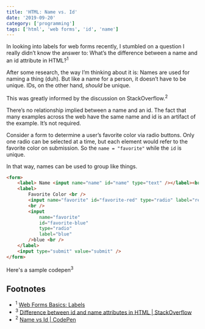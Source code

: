 ```yaml
---
title: 'HTML: Name vs. Id'
date: '2019-09-20'
category: ['programming']
tags: ['html', 'web forms', 'id', 'name']
---
```


In looking into labels for web forms recently, I stumbled on a question I really didn’t know the answer to: What’s the difference between a name and an id attribute in HTML?<sup>1</sup>

After some research, the way I’m thinking about it is: Names are used for naming a thing (duh). But like a name for a person, it doesn’t have to be unique. IDs, on the other hand, _should_ be unique.

This was greatly informed by the discussion on StackOverflow.<sup>2</sup>

There’s no relationship implied between a name and an id. The fact that many examples across the web have the same name and id is an artifact of the example. It’s not required.

Consider a form to determine a user’s favorite color via radio buttons. Only one radio can be selected at a time, but each element would refer to the favorite color on submission. So the `name = "favorite"` while the `id` is unique.

In that way, names can be used to group like things.

```html
<form>
    <label> Name <input name="name" id="name" type="text" /></label><br />
    <label>
        Favorite Color <br />
        <input name="favorite" id="favorite-red" type="radio" label="red" />red
        <br />
        <input
            name="favorite"
            id="favorite-blue"
            type="radio"
            label="blue"
        />blue <br />
    </label>
    <input type="submit" value="submit" />
</form>
```

Here's a sample codepen<sup>3</sup>

## Footnotes

-   <sup>1</sup> [Web Forms Basics: Labels](../../2019-09-19/a11y-web-forms-basics-labels)
-   <sup>3</sup> [Difference between id and name attributes in HTML | StackOverflow](https://stackoverflow.com/questions/1397592/difference-between-id-and-name-attributes-in-html)
-   <sup>2</sup> [Name vs Id | CodePen](https://codepen.io/stephenweiss/pen/bGbxOzB)

